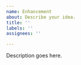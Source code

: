 ```yaml
---
name: Enhancement
about: Describe your idea.
title: ''
labels: ''
assignees: ''

---
```


Description goes here.
